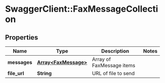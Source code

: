 # SwaggerClient::FaxMessageCollection

## Properties
Name | Type | Description | Notes
------------ | ------------- | ------------- | -------------
**messages** | [**Array&lt;FaxMessage&gt;**](FaxMessage.md) | Array of FaxMessage items | 
**file_url** | **String** | URL of file to send | 


